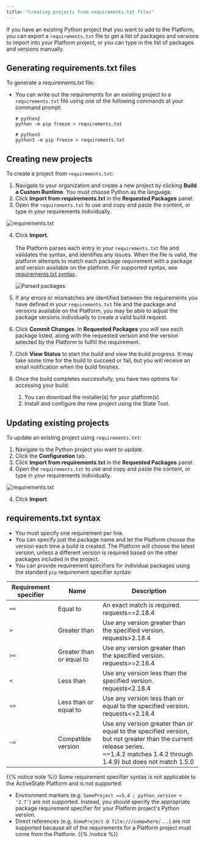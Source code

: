 ```yaml
---
title: "Creating projects from requirements.txt files"
---
```


If you have an existing Python project that you want to add to the Platform, you can export a `requirements.txt` file to get a list of packages and versions to import into your Platform project, or you can type in the list of packages and versions manually.

## Generating requirements.txt files

To generate a requirements.txt file:

* You can write out the requirements for an existing project to a `requirements.txt` file using one of the following commands at your command prompt:

    ```text
    # python2
    python -m pip freeze > requirements.txt

    # python3
    python3 -m pip freeze > requirements.txt
    ```

## Creating new projects

To create a project from `requirements.txt`:

1. Navigate to your organization and create a new project by clicking **Build a Custom Runtime**. You must choose Python as the language.
2. Click **Import from requirements.txt**  in the **Requested Packages** panel.
3. Open the `requirements.txt` to use and copy and paste the content, or type in your requirements individually.

![requirements.txt](/images/requirements-txt.png "requirements.txt entries for import")

4. Click **Import**.
    <br><br>The Platform parses each entry in your `requirements.txt` file and validates the syntax, and identifies any issues. When the file is valid, the platform attempts to match each package requirement with a package and version available on the platform. For supported syntax, see [requirements.txt syntax](#requirements-txt-syntax).
    
   ![Parsed packages](/images/parsed-packages.png)

5. If any errors or mismatches are identified between the requirements you have defined in your `requirements.txt` file and the package and versions available on the Platform, you may be able to adjust the package versions individually to create a valid build request.
6. Click **Commit Changes**.
    In **Requested Packages** you will see each package listed, along with the requested version and the version selected by the Platform to fulfill the requirement.

7. Click **View Status** to start the build and view the build progress. It may take some time for the build to succeed or fail, but you will receive an email notification when the build finishes.
8. Once the build completes successfully, you have two options for accessing your build:
    1. You can download the installer(s) for your platform(s)
    2. Install and configure the new project using the State Tool. 

## Updating existing projects

To update an existing project using `requirements.txt`:

1. Navigate to the Python project you want to update.
2. Click the **Configuration** tab.
2. Click **Import from requirements.txt**  in the **Requested Packages** panel.
3. Open the `requirements.txt` to use and copy and paste the content, or type in your requirements individually.

![requirements.txt](/images/requirements-txt.png "requirements.txt entries for import")

4. Click **Import**.

## requirements.txt syntax

* You must specify one requirement per line.
* You can specify just the package name and let the Platform choose the version each time a build is created. The Platform will choose the latest version, unless a different version is required based on the other packages included in the project.
* You can provide requirement specifiers for individual packages using the standard `pip` requirement specifier syntax:

Requirement specifier | Name | Description 
|----|----|----|
`==` | Equal to | An exact match is required.<br>requests==2.18.4
`>` | Greater than | Use any version greater than the specified version.<br>requests>2.18.4
`>=` | Greater than or equal to | Use any version greater than the specified version.<br>requests>=2.18.4
`<` | Less than | Use any version less than the specified version.<br>requests<2.18.4
`<=` | Less than or equal to | Use any version less than or equal to the specified version.<br>requests<=2.18.4
`~=` | Compatible version | Use any version greater than or equal to the specified version, but not greater than the current release series.<br>~=1.4.2 matches 1.4.2 through 1.4.9) but does not match 1.5.0

{{% notice note %}}
Some requirement specifier syntax is not applicable to the ActiveState Platform and is not supported:

* Environment markers (e.g. `SomeProject ==5.4 ; python_version < '2.7'`) are not supported. Instead, you should specify the appropriate package requirement specifier for your Platform project's Python version.
* Direct references (e.g. `SomeProject @ file:///somewhere/...`) are not supported because all of the requirements for a Platform project must come from the Platform.
{{% /notice %}}
